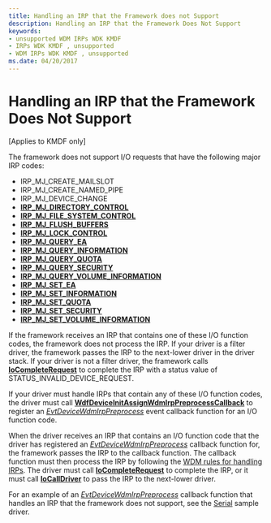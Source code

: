 ```yaml
---
title: Handling an IRP that the Framework does not Support
description: Handling an IRP that the Framework Does Not Support
keywords:
- unsupported WDM IRPs WDK KMDF
- IRPs WDK KMDF , unsupported
- WDM IRPs WDK KMDF , unsupported
ms.date: 04/20/2017
---
```


# Handling an IRP that the Framework Does Not Support


\[Applies to KMDF only\]

The framework does not support I/O requests that have the following major IRP codes:

-   IRP\_MJ\_CREATE\_MAILSLOT
-   IRP\_MJ\_CREATE\_NAMED\_PIPE
-   IRP\_MJ\_DEVICE\_CHANGE
-   [**IRP\_MJ\_DIRECTORY\_CONTROL**](../ifs/irp-mj-directory-control.md)
-   [**IRP\_MJ\_FILE\_SYSTEM\_CONTROL**](../kernel/irp-mj-file-system-control.md)
-   [**IRP\_MJ\_FLUSH\_BUFFERS**](../kernel/irp-mj-flush-buffers.md)
-   [**IRP\_MJ\_LOCK\_CONTROL**](../ifs/irp-mj-lock-control.md)
-   [**IRP\_MJ\_QUERY\_EA**](../ifs/irp-mj-query-ea.md)
-   [**IRP\_MJ\_QUERY\_INFORMATION**](../ifs/irp-mj-query-information.md)
-   [**IRP\_MJ\_QUERY\_QUOTA**](../ifs/irp-mj-query-quota.md)
-   [**IRP\_MJ\_QUERY\_SECURITY**](../ifs/irp-mj-query-security.md)
-   [**IRP\_MJ\_QUERY\_VOLUME\_INFORMATION**](../ifs/irp-mj-query-volume-information.md)
-   [**IRP\_MJ\_SET\_EA**](../ifs/irp-mj-set-ea.md)
-   [**IRP\_MJ\_SET\_INFORMATION**](../kernel/irp-mj-set-information.md)
-   [**IRP\_MJ\_SET\_QUOTA**](../ifs/irp-mj-set-quota.md)
-   [**IRP\_MJ\_SET\_SECURITY**](../ifs/irp-mj-set-security.md)
-   [**IRP\_MJ\_SET\_VOLUME\_INFORMATION**](../ifs/irp-mj-set-volume-information.md)

If the framework receives an IRP that contains one of these I/O function codes, the framework does not process the IRP. If your driver is a filter driver, the framework passes the IRP to the next-lower driver in the driver stack. If your driver is not a filter driver, the framework calls [**IoCompleteRequest**](/windows-hardware/drivers/ddi/wdm/nf-wdm-iocompleterequest) to complete the IRP with a status value of STATUS\_INVALID\_DEVICE\_REQUEST.

If your driver must handle IRPs that contain any of these I/O function codes, the driver must call [**WdfDeviceInitAssignWdmIrpPreprocessCallback**](/windows-hardware/drivers/ddi/wdfdevice/nf-wdfdevice-wdfdeviceinitassignwdmirppreprocesscallback) to register an [*EvtDeviceWdmIrpPreprocess*](/windows-hardware/drivers/ddi/wdfdevice/nc-wdfdevice-evt_wdfdevice_wdm_irp_preprocess) event callback function for an I/O function code.

When the driver receives an IRP that contains an I/O function code that the driver has registered an [*EvtDeviceWdmIrpPreprocess*](/windows-hardware/drivers/ddi/wdfdevice/nc-wdfdevice-evt_wdfdevice_wdm_irp_preprocess) callback function for, the framework passes the IRP to the callback function. The callback function must then process the IRP by following the [WDM rules for handling IRPs](../kernel/handling-irps.md). The driver must call [**IoCompleteRequest**](/windows-hardware/drivers/ddi/wdm/nf-wdm-iocompleterequest) to complete the IRP, or it must call [**IoCallDriver**](/windows-hardware/drivers/ddi/wdm/nf-wdm-iocalldriver) to pass the IRP to the next-lower driver.

For an example of an [*EvtDeviceWdmIrpPreprocess*](/windows-hardware/drivers/ddi/wdfdevice/nc-wdfdevice-evt_wdfdevice_wdm_irp_preprocess) callback function that handles an IRP that the framework does not support, see the [Serial](sample-kmdf-drivers.md) sample driver.

 

